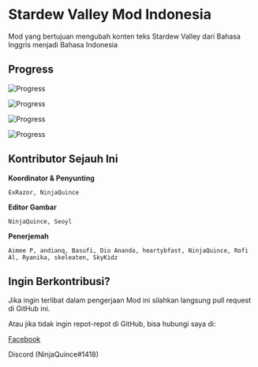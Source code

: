 # Stardew Valley Mod Indonesia
 Mod yang bertujuan mengubah konten teks Stardew Valley dari Bahasa Inggris menjadi Bahasa Indonesia
 
## Progress
 ![Progress](https://progress-bar.dev/86/?title=teks)
 <!-- 147 dari 169 file teks -->
 
 ![Progress](https://progress-bar.dev/28/?title=koreksi-teks)
 <!-- 48 dari 169 file teks -->
 
 ![Progress](https://progress-bar.dev/100/?title=gambar)
 <!-- 29 dari 29 file gambar -->

  ![Progress](https://progress-bar.dev/96/?title=koreksi-gambar)
 <!-- 28 dari 29 file gambar -->

## Kontributor Sejauh Ini
**Koordinator & Penyunting**
```
ExRazor, NinjaQuince
```
**Editor Gambar**
```
NinjaQuince, Seoyl
```
**Penerjemah**
```
Aimee P, andianq, Basufi, Dio Ananda, heartybfast, NinjaQuince, Rofi Al, Ryanika, skeleaten, SkyKidz  
```
## Ingin Berkontribusi?
Jika ingin terlibat dalam pengerjaan Mod ini silahkan langsung pull request di GitHub ini.

Atau jika tidak ingin repot-repot di GitHub, bisa hubungi saya di:

[Facebook](https://facebook.com/Galih.Bagas/) 

Discord (NinjaQuince#1418)

